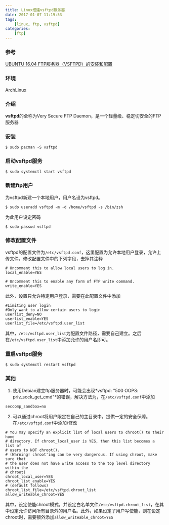 ```yaml
---
title: Linux搭建vsftpd服务器
date: 2017-01-07 11:19:53
tags:
    [linux, ftp, vsftpd]
categories:
    [ftp]
---
```


### 参考
[UBUNTU 16.04 FTP服务器（VSFTPD）的安装和配置](http://www.weihailan.com/article/374)

### 环境
ArchLinux

### 介绍
**vsftpd**的全称为Very Secure FTP Daemon，是一个轻量级、稳定切安全的FTP服务器

### 安装
```
$ sudo pacman -S vsftpd
```

<!--more-->

### 启动vsftpd服务
```
$ sudo systemctl start vsftpd
```

### 新建ftp用户
为vsftpd新建一个本地用户，用户名设为vsftpd。
```
$ sudo useradd vsftpd -m -d /home/vsftpd -s /bin/zsh
```

为此用户设定密码
```
$ sudo passwd vsftpd
```

### 修改配置文件
vsftpd的配置文件为`/etc/vsftpd.conf`，这里配置为允许本地用户登录，允许上传文件，修改配置文件中的下列字段，去掉其注释
```
# Uncomment this to allow local users to log in.
local_enable=YES

# Uncomment this to enable any form of FTP write command.
write_enable=YES
```

此外，设置只允许特定用户登录，需要在此配置文件中添加
```
#Limiting user login
#Only want to allow certain users to login
userlist_deny=NO
userlist_enable=YES
userlist_file=/etc/vsftpd.user_list
```

其中，`/etc/vsftpd.user_list`为配置文件路径，需要自己建立。之后在`/etc/vsftpd.user_list`中添加允许的用户名即可。

### 重启vsftpd服务
```
$ sudo systemctl restart vsftpd
```

### 其他
1. 使用Debian建立ftp服务器时，可能会出现*vsftpd: "500 OOPS: priv_sock_get_cmd"*的错误，解决方法为，在`/etc/vsftpd.conf`中添加
```
seccomp_sandbox=no
```

2. 可以通过chroot将用户限定在自己的主目录中，提供一定的安全保障。在`/etc/vsftpd.conf`中添加/修改
```
# You may specify an explicit list of local users to chroot() to their home
# directory. If chroot_local_user is YES, then this list becomes a list of
# users to NOT chroot().
# (Warning! chroot'ing can be very dangerous. If using chroot, make sure that
# the user does not have write access to the top level directory within the
# chroot)
chroot_local_user=YES
chroot_list_enable=YES
# (default follows)
chroot_list_file=/etc/vsftpd.chroot_list
allow_writeable_chroot=YES
```

其中，设定使能chroot模式，并设定白名单文件`/etc/vsftpd.chroot_list`，在其中设定允许访问所有目录外的用户名。此外，如果设定了用户写使能，则在设定chroot时，需要额外添加`allow_writeable_chroot=YES`



